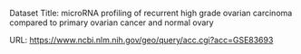 Dataset Title: microRNA profiling of recurrent high grade ovarian carcinoma compared to primary ovarian cancer and normal ovary

URL: https://www.ncbi.nlm.nih.gov/geo/query/acc.cgi?acc=GSE83693
